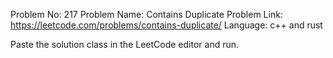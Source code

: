 Problem No: 217
Problem Name: Contains Duplicate
Problem Link: https://leetcode.com/problems/contains-duplicate/
Language: c++ and rust

Paste the solution class in the LeetCode editor and run.